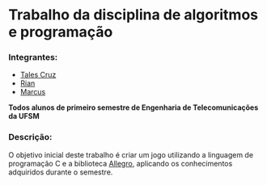 # **Trabalho da disciplina de algoritmos e programação**
### **Integrantes:**
* [Tales Cruz](https://github.com/Talescruzs)
* [Rian](https://github.com/Rian-Rasch)
* [Marcus](https://github.com/TheMarcus1501)
<p><b>Todos alunos de primeiro semestre de Engenharia de Telecomunicações da UFSM</b></p>

### **Descrição:**
O objetivo inicial deste trabalho é criar um jogo utilizando a linguagem de programação C e a biblioteca [Allegro](https://liballeg.org), aplicando os conhecimentos adquiridos durante o semestre.
